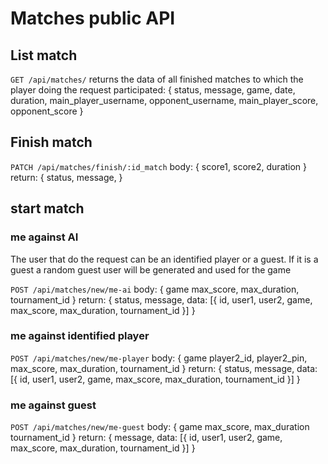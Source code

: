 # Matches public API 

## List match
`GET /api/matches/`
returns the data of all finished matches to which the player doing the request participated:
{
	status,
	message,
	game,
	date,
	duration,
	main_player_username,
	opponent_username,
	main_player_score,
	opponent_score
}

## Finish match
`PATCH /api/matches/finish/:id_match`
body:
{
	score1,
	score2,
	duration
}
return:
{
	status,
	message,
}


## start match
### me against AI
The user that do the request can be an identified player or a guest. If it is a guest a random guest user will be generated and used for the game

`POST /api/matches/new/me-ai`
body:
{
	game
	max_score,
	max_duration,
	tournament_id
}
return:
{
	status,
	message,
	data: [{
		id,
		user1,
		user2,
		game,
		max_score,
		max_duration,
		tournament_id
		}]
}
### me against identified player
`POST /api/matches/new/me-player`
body:
{
	game
	player2_id,
	player2_pin,
	max_score,
	max_duration,
	tournament_id
}
return:
{
	status,
	message,
	data: [{
		id,
		user1,
		user2,
		game,
		max_score,
		max_duration,
		tournament_id
		}]
}
### me against guest
`POST /api/matches/new/me-guest`
body:
{
	game
	max_score,
	max_duration
	tournament_id
}
return:
{
	message,
	data: [{
		id,
		user1,
		user2,
		game,
		max_score,
		max_duration,
		tournament_id
		}]
}